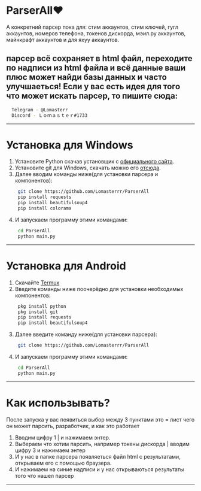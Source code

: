 # ParserAll♥️
А конкретний парсер пока для: стим аккаунтов, стим ключей, гугл аккаунтов,
номеров телефона, токенов дискорда, мэил.ру аккаунтов, 
майнкрафт аккаунтов и для яхуу аккаунтов.

парсер всё сохраняет в html файл, переходите по надписи из html файла и всё данные ваши 
плюс может найди базы данных и часто улучшаеться! Если у вас есть идея для того что может 
искать парсер, то пишите сюда:
-------------------------------------------------------------------------------------------
  ```bash
    Telegram - @Lomasterr 
    Discord - Ｌｏｍａｓｔｅｒ#1733

   ```
-------------------------------------------------------------------------------------------

# Установка для Windows
1. Установите Python скачав установщик с [официального сайта](https://www.python.org/downloads/).
2. Установите git для Windows, скачать можно его [отсюда](https://git-scm.com/download/win).
3. Далее вводим команды ниже(для установки парсера и компонентов):
   ```bash
    git clone https://github.com/Lomasterrr/ParserAll
    pip install requests
    pip install beautifulsoup4
    pip install colorama

   ```
4. И запускаем программу этими командами:
   ```bash
    cd ParserAll
    python main.py
   ```
----------------------------------------------
# Установка для Android
1. Скачайте [Termux](https://play.google.com/store/apps/details?id=com.termux&hl=ru)
2. Введите команды ниже поочерёдно для установки необходимых компонентов:
   ```bash
    pkg install python
    pkg install git
    pip install requests
    pip install beautifulsoup4
   ```
3. Далее введите команду ниже(для установки парсера):
   ```bash
    git clone https://github.com/Lomasterrr/ParserAll
   ```
4. И запускаем программу этими командами:
   ```bash
    cd ParserAll
    python main.py
   ```
----------------------------------------------
# Как использывать?
После запуска у вас появиться выбор между 3 пунктами это = лист чего он может парсить, разработчик, и как это работает
1. Вводим цифру 1 | и нажимаем энтер.
2. Выбераем что хотим парсить, например токены дискорда | вводим цифру 3 и нажимаем энтер
3. И у нас в папке парсера появляеться файл html с результатами, открываем его с помощью браузера.
4. И нажимаем на синие надписи и у нас открываються результаты того что нашел парсер
----------------------------------------------
